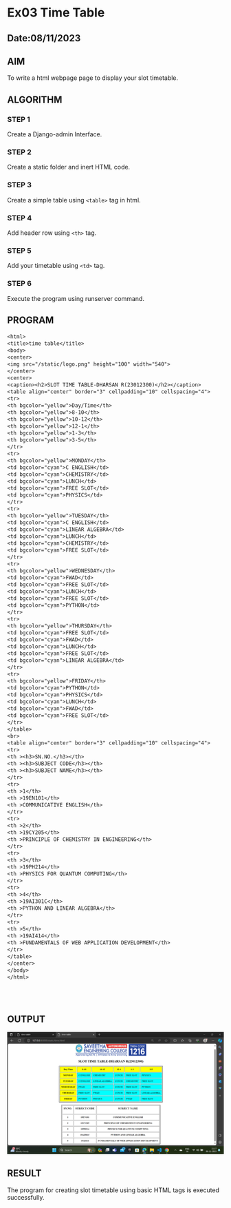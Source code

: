 # Ex03 Time Table
## Date:08/11/2023

## AIM
To write a html webpage page to display your slot timetable.

## ALGORITHM
### STEP 1
Create a Django-admin Interface.

### STEP 2
Create a static folder and inert HTML code.

### STEP 3
Create a simple table using ```<table>``` tag in html.

### STEP 4
Add header row using ```<th>``` tag.

### STEP 5
Add your timetable using ```<td>``` tag.

### STEP 6
Execute the program using runserver command.

## PROGRAM
```
<html>
<title>time table</title>
<body>
<center>
<img src="/static/logo.png" height="100" width="540">
</center>
<center>
<caption><h2>SLOT TIME TABLE-DHARSAN R(23012300)</h2></caption>
<table align="center" border="3" cellpadding="10" cellspacing="4">
<tr>
<th bgcolor="yellow">Day/Time</th>
<th bgcolor="yellow">8-10</th>
<th bgcolor="yellow">10-12</th>
<th bgcolor="yellow">12-1</th>
<th bgcolor="yellow">1-3</th>
<th bgcolor="yellow">3-5</th>
</tr>
<tr>
<th bgcolor="yellow">MONDAY</th>
<td bgcolor="cyan">C ENGLISH</td>
<td bgcolor="cyan">CHEMISTRY</td>
<td bgcolor="cyan">LUNCH</td>
<td bgcolor="cyan">FREE SLOT</td>
<td bgcolor="cyan">PHYSICS</td>
</tr>
<tr>
<th bgcolor="yellow">TUESDAY</th>
<td bgcolor="cyan">C ENGLISH</td>
<td bgcolor="cyan">LINEAR ALGEBRA</td>
<td bgcolor="cyan">LUNCH</td>
<td bgcolor="cyan">CHEMISTRY</td>
<td bgcolor="cyan">FREE SLOT</td>
</tr>
<tr>
<th bgcolor="yellow">WEDNESDAY</th>
<td bgcolor="cyan">FWAD</td>
<td bgcolor="cyan">FREE SLOT</td>
<td bgcolor="cyan">LUNCH</td>
<td bgcolor="cyan">FREE SLOT</td>
<td bgcolor="cyan">PYTHON</td>
</tr>
<tr>
<th bgcolor="yellow">THURSDAY</th>
<td bgcolor="cyan">FREE SLOT</td>
<td bgcolor="cyan">FWAD</td>
<td bgcolor="cyan">LUNCH</td>
<td bgcolor="cyan">FREE SLOT</td>
<td bgcolor="cyan">LINEAR ALGEBRA</td>
</tr>
<tr>
<th bgcolor="yellow">FRIDAY</th>
<td bgcolor="cyan">PYTHON</td>
<td bgcolor="cyan">PHYSICS</td>
<td bgcolor="cyan">LUNCH</td>
<td bgcolor="cyan">FWAD</td>
<td bgcolor="cyan">FREE SLOT</td>
</tr>
</table>
<br>
<table align="center" border="3" cellpadding="10" cellspacing="4">
<tr>
<th ><h3>SN.NO.</h3></th>
<th ><h3>SUBJECT CODE</h3></th>
<th ><h3>SUBJECT NAME</h3></th>
</tr>
<tr>
<th >1</th>
<th >19EN101</th>
<th >COMMUNICATIVE ENGLISH</th>
</tr>
<tr>
<th >2</th>
<th >19CY205</th>
<th >PRINCIPLE OF CHEMISTRY IN ENGINEERING</th>
</tr>
<tr>
<th >3</th>
<th >19PH214</th>
<th >PHYSICS FOR QUANTUM COMPUTING</th>
</tr>
<tr>
<th >4</th>
<th >19AI301C</th>
<th >PYTHON AND LINEAR ALGEBRA</th>
</tr>
<tr>
<th >5</th>
<th >19AI414</th>
<th >FUNDAMENTALS OF WEB APPLICATION DEVELOPMENT</th>
</tr>
</table>
</center>
</body>
</html>




```
## OUTPUT
![Alt text](<Screenshot (17).png>)



## RESULT
The program for creating slot timetable using basic HTML tags is executed successfully.

